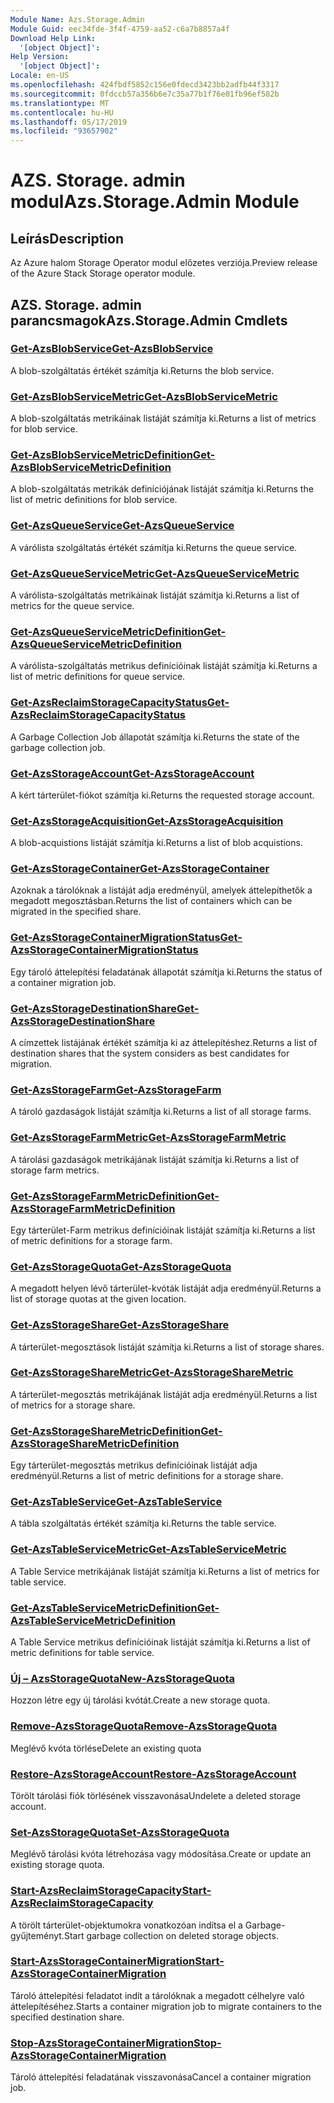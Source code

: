```yaml
---
Module Name: Azs.Storage.Admin
Module Guid: eec34fde-3f4f-4759-aa52-c6a7b8857a4f
Download Help Link:
  '[object Object]': 
Help Version:
  '[object Object]': 
Locale: en-US
ms.openlocfilehash: 424fbdf5852c156e0fdecd3423bb2adfb44f3317
ms.sourcegitcommit: 0fdccb57a356b6e7c35a77b1f76e01fb96ef582b
ms.translationtype: MT
ms.contentlocale: hu-HU
ms.lasthandoff: 05/17/2019
ms.locfileid: "93657902"
---
```

# <span data-ttu-id="06361-101">AZS. Storage. admin modul</span><span class="sxs-lookup"><span data-stu-id="06361-101">Azs.Storage.Admin Module</span></span>
## <span data-ttu-id="06361-102">Leírás</span><span class="sxs-lookup"><span data-stu-id="06361-102">Description</span></span>
<span data-ttu-id="06361-103">Az Azure halom Storage Operator modul előzetes verziója.</span><span class="sxs-lookup"><span data-stu-id="06361-103">Preview release of the Azure Stack Storage operator module.</span></span>

## <span data-ttu-id="06361-104">AZS. Storage. admin parancsmagok</span><span class="sxs-lookup"><span data-stu-id="06361-104">Azs.Storage.Admin Cmdlets</span></span>
### [<span data-ttu-id="06361-105">Get-AzsBlobService</span><span class="sxs-lookup"><span data-stu-id="06361-105">Get-AzsBlobService</span></span>](Get-AzsBlobService.md)
<span data-ttu-id="06361-106">A blob-szolgáltatás értékét számítja ki.</span><span class="sxs-lookup"><span data-stu-id="06361-106">Returns the blob service.</span></span>

### [<span data-ttu-id="06361-107">Get-AzsBlobServiceMetric</span><span class="sxs-lookup"><span data-stu-id="06361-107">Get-AzsBlobServiceMetric</span></span>](Get-AzsBlobServiceMetric.md)
<span data-ttu-id="06361-108">A blob-szolgáltatás metrikáinak listáját számítja ki.</span><span class="sxs-lookup"><span data-stu-id="06361-108">Returns a list of metrics for blob service.</span></span>

### [<span data-ttu-id="06361-109">Get-AzsBlobServiceMetricDefinition</span><span class="sxs-lookup"><span data-stu-id="06361-109">Get-AzsBlobServiceMetricDefinition</span></span>](Get-AzsBlobServiceMetricDefinition.md)
<span data-ttu-id="06361-110">A blob-szolgáltatás metrikák definíciójának listáját számítja ki.</span><span class="sxs-lookup"><span data-stu-id="06361-110">Returns the list of metric definitions for blob service.</span></span>

### [<span data-ttu-id="06361-111">Get-AzsQueueService</span><span class="sxs-lookup"><span data-stu-id="06361-111">Get-AzsQueueService</span></span>](Get-AzsQueueService.md)
<span data-ttu-id="06361-112">A várólista szolgáltatás értékét számítja ki.</span><span class="sxs-lookup"><span data-stu-id="06361-112">Returns the queue service.</span></span>

### [<span data-ttu-id="06361-113">Get-AzsQueueServiceMetric</span><span class="sxs-lookup"><span data-stu-id="06361-113">Get-AzsQueueServiceMetric</span></span>](Get-AzsQueueServiceMetric.md)
<span data-ttu-id="06361-114">A várólista-szolgáltatás metrikáinak listáját számítja ki.</span><span class="sxs-lookup"><span data-stu-id="06361-114">Returns a list of metrics for the queue service.</span></span>

### [<span data-ttu-id="06361-115">Get-AzsQueueServiceMetricDefinition</span><span class="sxs-lookup"><span data-stu-id="06361-115">Get-AzsQueueServiceMetricDefinition</span></span>](Get-AzsQueueServiceMetricDefinition.md)
<span data-ttu-id="06361-116">A várólista-szolgáltatás metrikus definícióinak listáját számítja ki.</span><span class="sxs-lookup"><span data-stu-id="06361-116">Returns a list of metric definitions for queue service.</span></span>

### [<span data-ttu-id="06361-117">Get-AzsReclaimStorageCapacityStatus</span><span class="sxs-lookup"><span data-stu-id="06361-117">Get-AzsReclaimStorageCapacityStatus</span></span>](Get-AzsReclaimStorageCapacityStatus.md)
<span data-ttu-id="06361-118">A Garbage Collection Job állapotát számítja ki.</span><span class="sxs-lookup"><span data-stu-id="06361-118">Returns the state of the garbage collection job.</span></span>

### [<span data-ttu-id="06361-119">Get-AzsStorageAccount</span><span class="sxs-lookup"><span data-stu-id="06361-119">Get-AzsStorageAccount</span></span>](Get-AzsStorageAccount.md)
<span data-ttu-id="06361-120">A kért tárterület-fiókot számítja ki.</span><span class="sxs-lookup"><span data-stu-id="06361-120">Returns the requested storage account.</span></span>

### [<span data-ttu-id="06361-121">Get-AzsStorageAcquisition</span><span class="sxs-lookup"><span data-stu-id="06361-121">Get-AzsStorageAcquisition</span></span>](Get-AzsStorageAcquisition.md)
<span data-ttu-id="06361-122">A blob-acquistions listáját számítja ki.</span><span class="sxs-lookup"><span data-stu-id="06361-122">Returns a list of blob acquistions.</span></span>

### [<span data-ttu-id="06361-123">Get-AzsStorageContainer</span><span class="sxs-lookup"><span data-stu-id="06361-123">Get-AzsStorageContainer</span></span>](Get-AzsStorageContainer.md)
<span data-ttu-id="06361-124">Azoknak a tárolóknak a listáját adja eredményül, amelyek áttelepíthetők a megadott megosztásban.</span><span class="sxs-lookup"><span data-stu-id="06361-124">Returns the list of containers which can be migrated in the specified share.</span></span>

### [<span data-ttu-id="06361-125">Get-AzsStorageContainerMigrationStatus</span><span class="sxs-lookup"><span data-stu-id="06361-125">Get-AzsStorageContainerMigrationStatus</span></span>](Get-AzsStorageContainerMigrationStatus.md)
<span data-ttu-id="06361-126">Egy tároló áttelepítési feladatának állapotát számítja ki.</span><span class="sxs-lookup"><span data-stu-id="06361-126">Returns the status of a container migration job.</span></span>

### [<span data-ttu-id="06361-127">Get-AzsStorageDestinationShare</span><span class="sxs-lookup"><span data-stu-id="06361-127">Get-AzsStorageDestinationShare</span></span>](Get-AzsStorageDestinationShare.md)
<span data-ttu-id="06361-128">A címzettek listájának értékét számítja ki az áttelepítéshez.</span><span class="sxs-lookup"><span data-stu-id="06361-128">Returns a list of destination shares that the system considers as best candidates for migration.</span></span>

### [<span data-ttu-id="06361-129">Get-AzsStorageFarm</span><span class="sxs-lookup"><span data-stu-id="06361-129">Get-AzsStorageFarm</span></span>](Get-AzsStorageFarm.md)
<span data-ttu-id="06361-130">A tároló gazdaságok listáját számítja ki.</span><span class="sxs-lookup"><span data-stu-id="06361-130">Returns a list of all storage farms.</span></span>

### [<span data-ttu-id="06361-131">Get-AzsStorageFarmMetric</span><span class="sxs-lookup"><span data-stu-id="06361-131">Get-AzsStorageFarmMetric</span></span>](Get-AzsStorageFarmMetric.md)
<span data-ttu-id="06361-132">A tárolási gazdaságok metrikájának listáját számítja ki.</span><span class="sxs-lookup"><span data-stu-id="06361-132">Returns a list of storage farm metrics.</span></span>

### [<span data-ttu-id="06361-133">Get-AzsStorageFarmMetricDefinition</span><span class="sxs-lookup"><span data-stu-id="06361-133">Get-AzsStorageFarmMetricDefinition</span></span>](Get-AzsStorageFarmMetricDefinition.md)
<span data-ttu-id="06361-134">Egy tárterület-Farm metrikus definícióinak listáját számítja ki.</span><span class="sxs-lookup"><span data-stu-id="06361-134">Returns a list of metric definitions for a storage farm.</span></span>

### [<span data-ttu-id="06361-135">Get-AzsStorageQuota</span><span class="sxs-lookup"><span data-stu-id="06361-135">Get-AzsStorageQuota</span></span>](Get-AzsStorageQuota.md)
<span data-ttu-id="06361-136">A megadott helyen lévő tárterület-kvóták listáját adja eredményül.</span><span class="sxs-lookup"><span data-stu-id="06361-136">Returns a list of storage quotas at the given location.</span></span>

### [<span data-ttu-id="06361-137">Get-AzsStorageShare</span><span class="sxs-lookup"><span data-stu-id="06361-137">Get-AzsStorageShare</span></span>](Get-AzsStorageShare.md)
<span data-ttu-id="06361-138">A tárterület-megosztások listáját számítja ki.</span><span class="sxs-lookup"><span data-stu-id="06361-138">Returns a list of storage shares.</span></span>

### [<span data-ttu-id="06361-139">Get-AzsStorageShareMetric</span><span class="sxs-lookup"><span data-stu-id="06361-139">Get-AzsStorageShareMetric</span></span>](Get-AzsStorageShareMetric.md)
<span data-ttu-id="06361-140">A tárterület-megosztás metrikájának listáját adja eredményül.</span><span class="sxs-lookup"><span data-stu-id="06361-140">Returns a list of metrics for a storage share.</span></span>

### [<span data-ttu-id="06361-141">Get-AzsStorageShareMetricDefinition</span><span class="sxs-lookup"><span data-stu-id="06361-141">Get-AzsStorageShareMetricDefinition</span></span>](Get-AzsStorageShareMetricDefinition.md)
<span data-ttu-id="06361-142">Egy tárterület-megosztás metrikus definícióinak listáját adja eredményül.</span><span class="sxs-lookup"><span data-stu-id="06361-142">Returns a list of metric definitions for a storage share.</span></span>

### [<span data-ttu-id="06361-143">Get-AzsTableService</span><span class="sxs-lookup"><span data-stu-id="06361-143">Get-AzsTableService</span></span>](Get-AzsTableService.md)
<span data-ttu-id="06361-144">A tábla szolgáltatás értékét számítja ki.</span><span class="sxs-lookup"><span data-stu-id="06361-144">Returns the table service.</span></span>

### [<span data-ttu-id="06361-145">Get-AzsTableServiceMetric</span><span class="sxs-lookup"><span data-stu-id="06361-145">Get-AzsTableServiceMetric</span></span>](Get-AzsTableServiceMetric.md)
<span data-ttu-id="06361-146">A Table Service metrikájának listáját számítja ki.</span><span class="sxs-lookup"><span data-stu-id="06361-146">Returns a list of metrics for table service.</span></span>

### [<span data-ttu-id="06361-147">Get-AzsTableServiceMetricDefinition</span><span class="sxs-lookup"><span data-stu-id="06361-147">Get-AzsTableServiceMetricDefinition</span></span>](Get-AzsTableServiceMetricDefinition.md)
<span data-ttu-id="06361-148">A Table Service metrikus definícióinak listáját számítja ki.</span><span class="sxs-lookup"><span data-stu-id="06361-148">Returns a list of metric definitions for table service.</span></span>

### [<span data-ttu-id="06361-149">Új – AzsStorageQuota</span><span class="sxs-lookup"><span data-stu-id="06361-149">New-AzsStorageQuota</span></span>](New-AzsStorageQuota.md)
<span data-ttu-id="06361-150">Hozzon létre egy új tárolási kvótát.</span><span class="sxs-lookup"><span data-stu-id="06361-150">Create a new storage quota.</span></span>

### [<span data-ttu-id="06361-151">Remove-AzsStorageQuota</span><span class="sxs-lookup"><span data-stu-id="06361-151">Remove-AzsStorageQuota</span></span>](Remove-AzsStorageQuota.md)
<span data-ttu-id="06361-152">Meglévő kvóta törlése</span><span class="sxs-lookup"><span data-stu-id="06361-152">Delete an existing quota</span></span>

### [<span data-ttu-id="06361-153">Restore-AzsStorageAccount</span><span class="sxs-lookup"><span data-stu-id="06361-153">Restore-AzsStorageAccount</span></span>](Restore-AzsStorageAccount.md)
<span data-ttu-id="06361-154">Törölt tárolási fiók törlésének visszavonása</span><span class="sxs-lookup"><span data-stu-id="06361-154">Undelete a deleted storage account.</span></span>

### [<span data-ttu-id="06361-155">Set-AzsStorageQuota</span><span class="sxs-lookup"><span data-stu-id="06361-155">Set-AzsStorageQuota</span></span>](Set-AzsStorageQuota.md)
<span data-ttu-id="06361-156">Meglévő tárolási kvóta létrehozása vagy módosítása.</span><span class="sxs-lookup"><span data-stu-id="06361-156">Create or update an existing storage quota.</span></span>

### [<span data-ttu-id="06361-157">Start-AzsReclaimStorageCapacity</span><span class="sxs-lookup"><span data-stu-id="06361-157">Start-AzsReclaimStorageCapacity</span></span>](Start-AzsReclaimStorageCapacity.md)
<span data-ttu-id="06361-158">A törölt tárterület-objektumokra vonatkozóan indítsa el a Garbage-gyűjteményt.</span><span class="sxs-lookup"><span data-stu-id="06361-158">Start garbage collection on deleted storage objects.</span></span>

### [<span data-ttu-id="06361-159">Start-AzsStorageContainerMigration</span><span class="sxs-lookup"><span data-stu-id="06361-159">Start-AzsStorageContainerMigration</span></span>](Start-AzsStorageContainerMigration.md)
<span data-ttu-id="06361-160">Tároló áttelepítési feladatot indít a tárolóknak a megadott célhelyre való áttelepítéséhez.</span><span class="sxs-lookup"><span data-stu-id="06361-160">Starts a container migration job to migrate containers to the specified destination share.</span></span>

### [<span data-ttu-id="06361-161">Stop-AzsStorageContainerMigration</span><span class="sxs-lookup"><span data-stu-id="06361-161">Stop-AzsStorageContainerMigration</span></span>](Stop-AzsStorageContainerMigration.md)
<span data-ttu-id="06361-162">Tároló áttelepítési feladatának visszavonása</span><span class="sxs-lookup"><span data-stu-id="06361-162">Cancel a container migration job.</span></span>

